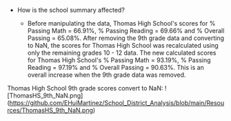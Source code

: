 - How is the school summary affected?

    - Before manipulating the data, Thomas High School's scores for % Passing Math = 66.91%, % Passing Reading = 69.66% and % Overall Passing = 65.08%.  After removing the 9th grade data and converting to NaN, the scores for Thomas High School was recalculated using only the remaining grades 10 - 12 data.  The new calculated scores for Thomas High School's % Passing Math = 93.19%, % Passing Reading = 97.19% and % Overall Passing = 90.63%.  This is an overall increase when the 9th grade data was removed.

Thomas High School 9th grade scores convert to NaN:
![ThomasHS_9th_NaN.png] (https://github.com/EHuiMartinez/School_District_Analysis/blob/main/Resources/ThomasHS_9th_NaN.png)
